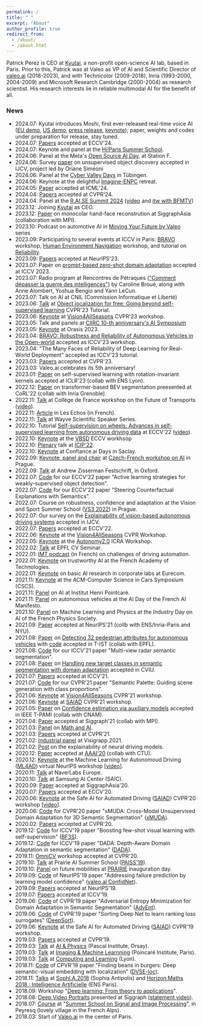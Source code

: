 ```yaml
---
permalink: /
title: " "
excerpt: "About"
author_profile: true
redirect_from: 
  - /about/
  - /about.html
---
```


Patrick Pérez is CEO at [Kyutai](https://kyutai.org), a non-profit open-science AI lab, based in Paris. Prior to this, Patrick was at Valeo as VP of AI and Scientific Director of [valeo.ai](https://valeoai.github.io/blog/) (2018-2023), and with Technicolor (2009-2018), Inria (1993-2000, 2004-2009) and Microsoft Research Cambridge (2000-2004) as research scientist. His research interests lie in reliable multimodal AI for the benefit of all.

### News
* 2024.07: Kyutai introduces Moshi, first ever-released real-time voice AI ([EU demo](https://moshi.chat), [US demo](https://us.moshi.chat), [press release](https://kyutai.org/cp_moshi.pdf), [keynote](https://www.youtube.com/live/hm2IJSKcYvo)); paper, weights and codes under preparation for release, stay tuned.
* 2024.07: [Papers](https://ptrckprz.github.io/conf/) accepted at ECCV'24.
* 2024.07: Keynote and panel at the [Hi!Paris Summer School](https://www.hi-paris.fr/summer-school-2024).
* 2024.06: Panel at the Meta's [Open Source AI Day](https://events.atmeta.com/aiopensourcedayparis), at Station F.
* 2024.06: Survey [paper](https://valeoai.github.io/blog/publications/unsupervised_object_localization_survey/) on unsupervised object discovery accepted in IJCV, project led by Oriane Siméoni
* 2024.06: Panel at the [Cyber Valley Days](https://cyber-valley.de/cyber-valley-days) in Tübingen.
* 2024.06: Keynote at the delightful [Imagine-ENPC](https://x.com/ImagineEnpc) retreat.
* 2024.05: [Paper](https://ptrckprz.github.io/conf/) accepted at ICML'24.
* 2024.04: [Papers](https://ptrckprz.github.io/conf/) accepted at CVPR'24.
* 2024.04: Panel at the [R.AI.SE Summit 2024](https://www.raisesummit.com) ([video](https://youtu.be/wvbOUcHSF9Q) and [itw with BFMTV](https://www.bfmtv.com/economie/replay-emissions/01-business/kyutai-des-talents-francais-au-service-d-une-ia-plus-ouverte-et-souveraine-13-04_VN-202404130326.html))
* 2023.12: Joining [Kyutai](https://kyutai.org) as CEO.   
* 2023.12: [Paper](https://vcai.mpi-inf.mpg.de/projects/Decaf/) on monocolar hand-face reconstrution at SiggraphAsia (collaboration with MPI).  
* 2023.10: Podcast on automotive AI in [Moving Your Future by Valeo](https://shows.acast.com/moving-your-future-by-valeo/episodes/how-is-ai-transforming-the-automotive-industry) series  
* 2023.09: Participating to several events at ICCV in Paris: [BRAVO](https://valeoai.github.io/bravo/) workshop,  [Human Environment Navigation](https://jrdb.erc.monash.edu/workshops/iccv2023) workshop, and tutorial on [Reliability](https://abursuc.github.io/many-faces-reliability/). 
* 2023.09: [Papers](https://ptrckprz.github.io/conf/) accepted at NeurIPS'23.
* 2023.07: Paper on [prompt-based zero-shot domain adaptation](https://arxiv.org/abs/2212.03241) accepted at ICCV 2023.  
* 2023.07: Radio program at Rencontres de Pétraques (["Comment dépasser la guerre des intelligences"](https://www.radiofrance.fr/franceculture/podcasts/les-rencontres-de-petrarque/peut-on-depasser-la-guerre-des-intelligences-1975758)) by Caroline Broué, along with Anne Alombert, Yoshua Bengio and Yann LeCun.
* 2023.07: Talk on AI at CNIL (Commission Informatique et Liberté) 
* 2023.06: [Talk](https://ptrckprz.github.io/pres/) at [Object localization for free: Going beyond self-supervised learning](https://osimeoni.github.io/object-localization-for-free/) CVPR'23 Tutorial.
* 2023.06: [Keynote](https://ptrckprz.github.io/pres/) at [Vision4AllSeasons](https://vision4allseason.net/) CVPR'23 workshop. 
* 2023.05: Talk and panels at [CIIRC 10-th anniversary's AI Symposium](https://industry-ai.cz/ai-symposium/)
* 2023.05: [Keynote](https://ptrckprz.github.io/pres/) at Orasis 2023. 
* 2023.04: [BRAVO: Robustness and Reliability of Autonomous Vehicles in the Open-world](https://valeoai.github.io/bravo/) accepted as ICCV'23 workshop.
* 2023.04: "The Many Faces of Reliability of Deep Learning for Real-World Deployment" accepted as ICCV'23 tutorial.   
* 2023.03: [Papers](https://ptrckprz.github.io/conf/) accepted at CVPR'23.
* 2023.03: Valeo.ai celebrates its 5th anniversary!
* 2023.01: [Paper](https://ptrckprz.github.io/conf/) on self-supervised learning with rotation-invariant kernels accepted at ICLR'23 (collab with ENS Lyon).
* 2022.12: [Paper](https://ptrckprz.github.io/conf/) on transformer-based BEV segmentation preesented at CoRL'22 (collab with Inria Grenoble).
* 2022.11: [Talk](https://ptrckprz.github.io/pres/) at Collège de France workshop on the Future of Transports ([video](https://www.youtube.com/watch?v=n6eIMCbgSiI)).
* 2022.11: [Article](https://www.lesechos.fr/idees-debats/cercle/opinion-vehicules-autonomes-partageons-les-donnees-1875142) in Les Echos (in French).
* 2022.11: [Talk](https://ptrckprz.github.io/pres/) at Wayve Scientific Speaker Series.
* 2022.10: Tutorial [Self-supervision on wheels: Advances in self-supervised learning from autonomous driving data](https://gidariss.github.io/ssl-on-wheels-eccv2022/) at ECCV'22 ([video](https://www.youtube.com/watch?v=RhNZUyOubfE)).
* 2022.10: [Keynote](https://ptrckprz.github.io/pres/) at the [VBSD](https://wvbsd.github.io/2022/index.html) ECCV workhsop
* 2022.10: [Plenary](https://ptrckprz.github.io/pres/) talk at [ICIP'22](https://2022.ieeeicip.org/).
* 2022.10: [Keynote](https://ptrckprz.github.io/pres/) at Confiance.ai Days in Saclay.
* 2022.09: [Keynote, panel and chair](https://ptrckprz.github.io/pres/) at [Czech-French workshop on AI](https://czech-french-ai.eu/) in Prague.
* 2022.09: [Talk](https://ptrckprz.github.io/pres/) at Andrew Zisserman Festschrift, in Oxford.
* 2022.07: [Code](https://github.com/huyvvo/BiB) for our ECCV'22 paper "Active learning strategies for weakly-supervised object detection".
* 2022.07: [Code](https://github.com/valeoai/STEEX) for our ECCV'22 paper "Steering Counterfactual Explanations with Semantics".
* 2022.07: Course on robustness, confidence and adaptation at the Vision and Sport Summer School ([VS3 2022](http://cmp.felk.cvut.cz/summerschool2022/)) in Prague.
* 2022.07: Our survey on the [Explainability of vision-based autonomous driving systems](https://arxiv.org/abs/2101.05307) accepted in IJCV.
* 2022.07: [Papers](https://ptrckprz.github.io/conf/) accepted at ECCV'22.
* 2022.06: [Keynote](https://ptrckprz.github.io/pres/) at the [Vision4AllSeasons](https://vision4allseason.net/workshop-at-cvpr22/) CVPR Workshop.
* 2022.05: [Keynote](https://ptrckprz.github.io/pres/) at the [Autonomy2.0](https://www.icra2022av.org/) ICRA Workshop.
* 2022.02: [Talk](https://ptrckprz.github.io/pres/) at EPFL CV Seminar.
* 2022.01: [IMT podcast](https://imtech.wp.imt.fr/2022/01/26/voitures-intelligentes-sur-la-route-de-lautonomie/) (in French) on challenges of driving automation.
* 2022.01: [Keynote](https://ptrckprz.github.io/pres/) on trustworthy AI at the French Academy of Technologies. 
* 2022.01: [Keynote](https://ptrckprz.github.io/pres/) on basic AI research in corporate labs at Eurecom. 
* 2021.11: [Keynote](https://ptrckprz.github.io/pres/) at the ACM-Computer Science in Cars Symposium (CSCS).
* 2021.11: [Panel](https://ptrckprz.github.io/pres/) on AI at Institut Henri Pointcaré.
* 2021.11: [Panel](https://ptrckprz.github.io/pres/) on autonomous vehicles at the AI Day of the French AI Manifesto.
* 2021.10: [Panel](https://ptrckprz.github.io/pres/) on Machine Learning and Physics at the Industry Day on AI of the French Physics Society.
* 2021.09: [Paper](https://ptrckprz.github.io/conf/) accepted at NeurIPS'21 (collb with ENS/Inria-Paris and NYU).
* 2021.08: [Paper](https://ptrckprz.github.io/vaipub) on [Detecting 32 pedestrian attributes for autonomous vehicles](https://arxiv.org/abs/2012.02647) with [code](https://github.com/vita-epfl/detection-attributes-fields) accepted in T-IST (collab with EPFL).
* 2021.08: [Code](https://github.com/valeoai/MVRSS) for our ICCV'21 paper "Multi-view radar semantic segmentation".
* 2021.08: [Paper](https://ptrckprz.github.io/jal/) on [Handling new target classes in semantic segmentation with domain adaptation](https://arxiv.org/abs/2004.01130) accepted in CVIU.
* 2021.07: [Papers](https://ptrckprz.github.io/conf/) accepted at ICCV'21.
* 2021.07: [Code](https://github.com/valeoai/SemanticPalette) for our CVPR'21 paper "Semantic Palette: Guiding scene generation with class proportions".
* 2021.06: [Keynote](https://ptrckprz.github.io/pres/) at [Vision4AllSeasons](https://vision4allseason.net/workshop-at-cvpr21/) CVPR'21 workshop.
* 2021.06: [Keynote](https://ptrckprz.github.io/pres/) at [SAIAD](https://sites.google.com/view/saiad2021) CVPR'21 workshop.
* 2021.05: [Paper](https://ptrckprz.github.io/jal/) on [Confidence estimation via auxiliary models](https://arxiv.org/abs/2012.06508) accepted in IEEE T-PAMI (collab with CNAM).
* 2021.04: [Paper](https://ptrckprz.github.io/conf/) accepted at Siggraph'21 (collab with MPI).
* 2021.03: [Panel](https://ptrckprz.github.io/pres/) on [Math and AI](https://www.math-ia.fr/).
* 2021.03: [Papers](https://ptrckprz.github.io/conf/) accepted at CVPR'21. 
* 2021.02: [Industrial panel](https://ptrckprz.github.io/pres/) at Visigrapp 2021. 
* 2021.02: [Post](https://valeoai.github.io/blog/2021/02/18/explainable-driving.html) on the explainability of neural driving models. 
* 2020.12: [Paper](https://ptrckprz.github.io/conf/) accepted at [AAAI'20](https://aaai.org/Conferences/AAAI-21/) (collab with CTU).
* 2020.12: [Keynote](https://ptrckprz.github.io/pres/) at the Machine Learning for Autonomoud Driving ([ML4AD](https://ml4ad.github.io/)) virtual NeurIPS workshop [[video](https://slideslive.com/38938157/addressing-some-challenges-of-ml4ad)].
* 2020.11: [Talk](https://ptrckprz.github.io/pres/) at NaverLabs Europe.
* 2020.10: [Talk](https://ptrckprz.github.io/pres/) at Samsung AI Center (SAIC).
* 2020.09: [Paper](https://ptrckprz.github.io/conf/) accepted at SiggraphAsia'20.
* 2020.07: [Papers](https://ptrckprz.github.io/conf/) accepted at ECCV'20.
* 2020.06: [Keynote](https://ptrckprz.github.io/pres/) at the Safe AI for Automated Driving ([SAIAD](https://sites.google.com/view/saiad2020)) CVPR'20 workshop [[video](https://www.youtube.com/watch?v=JIUk2EYgp2M)].
* 2020.06: [Code](https://ptrckprz.github.io/data/) for CVPR'20 paper "xMUDA: Cross-Modal Unsupervised Domain Adaptation for 3D Semantic Segmentation" ([xMUDA](https://github.com/valeoai/xmud)).
* 2020.02: [Papers](https://ptrckprz.github.io/conf/) accepted at CVPR'20.
* 2019.12: [Code](https://ptrckprz.github.io/data/) for ICCV'19 paper "Boosting few-shot visual learning with self-supervision" ([BF3S](https://github.com/valeoai/BF3S)). 
* 2019.12: [Code](https://ptrckprz.github.io/data/) for ICCV'19 paper "DADA: Depth-Aware Domain Adaptation in semantic segmentation" ([DADA](https://github.com/valeoai/DADA)). 
* 2019.11: [OmniCV](https://sites.google.com/view/omnicv-cvpr2020/home) workshop accepted at CVPR'20.  
* 2019.10: [Talk](https://ptrckprz.github.io/pres/) at Prairie AI Summer School ([PAISS'19](https://project.inria.fr/paiss/)).  
* 2019.10: [Panel](https://ptrckprz.github.io/pres/) on future mobilities at [PRAIRIE](https://prairie-institute.fr/) inauguration day. 
* 2019.09: [Code](https://ptrckprz.github.io/data/) of NeurIPS'19 paper "Addressing failure prediction by learning model confidence" ([valeo.ai ConfidNet](https://github.com/valeoai/ConfidNet)). 
* 2019.09: [Papers](https://ptrckprz.github.io/conf/) accepted at NeurIPS'19.
* 2019.07: [Papers](https://ptrckprz.github.io/conf/) accepted at ICCV'19.
* 2019.06: [Code](https://ptrckprz.github.io/data/) of CVPR'19 paper "Adversarial Entropy Minimization for Domain Adaptation in Semantic Segmentation" ([AdvEnt](https://github.com/valeoai/ADVENT)).    
* 2019.06: [Code](https://ptrckprz.github.io/data/) of CVPR'19 paper "Sorting Deep Net to learn ranking loss surrogates" ([DeepSort](https://github.com/technicolor-research/sodeep)).  
* 2019.06: [Keynote](https://ptrckprz.github.io/pres/) at the Safe AI for Automated Driving ([SAIAD](https://sites.google.com/view/saiad-wscvpr19)) CVPR'19 workshop.     
* 2019.03: [Papers](https://ptrckprz.github.io/conf/) accepted at CVPR'19.  
* 2019.03: [Talk](https://ptrckprz.github.io/pres/) at [AI & Physics](https://physai.sciencesconf.org/) (Pascal Institute, Orsay).
* 2019.03: [Talk](https://ptrckprz.github.io/pres/) at [Imaging & Machine Learnning](https://imaging-in-paris.github.io/semester2019/workshop3prog/) (Poincaré Institute, Paris).
* 2019.03: [Talk](https://ptrckprz.github.io/pres/) at [Computing and Learning](https://indico.mathrice.fr/event/153/overview) (Lyon).
* 2018.11: [Code](https://ptrckprz.github.io/data/) of  CPVR'18 paper "Finding beans in burgers: Deep semantic-visual embedding with localization" ([DVSE-loc](https://github.com/technicolor-research/dsve-loc)).  
* 2018.11: [Talks](https://ptrckprz.github.io/pres/) at [SophI.A.2018](http://sophia-summit.com/sophia2018/en#.W5KcfKf-jDc) (Sophia Antipolis) and [Horizon Maths 2018 : Intelligence Artificielle](https://www.sciencesmaths-paris.fr/fr/horizon-maths-2018-intelligence-artificielle-957.htm) (ENS Paris).  
* 2018.09: Workshop "[Deep learning: From theory to applications](https://www.lebesgue.fr/content/sem2018-deeplearning)". 
* 2018.08: [Deep Video Portraits](https://web.stanford.edu/~zollhoef/papers/SG2018_DeepVideo/page.html) presented at Siggraph ([statement](https://techxplore.com/news/2018-08-ai-dodgy-lip-sync-dubbing.html),[video](https://www.youtube.com/watch?v=qc5P2bvfl44)).   
* 2018.07: [Course](https://ptrckprz.github.io/pres/) at "[Summer School on Signal and Image Processing](http://www.gretsi.fr/peyresq18/cours.php)", in Peyresq (lovely village in the French Alps).
* 2018.03: Start of [Valeo.ai](https://ptrckprz.github.io/valeoai/) in the center of Paris.
